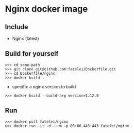# Nginx docker image

## Include

+ Nginx (latest)

## Build for yourself

```
>>> cd some-path
>>> git clone git@github.com:fatelei/Dockerfile.git
>>> cd Dockerfile/nginx
>>> docker build .
```

- specific a nginx version to build

```
>>> docker build --build-arg version=1.12.0
```


## Run

```
>>> docker pull fatelei/nginx
>>> docker run -it -d --rm -p 80:80 443:443 fatelei/nginx
```
